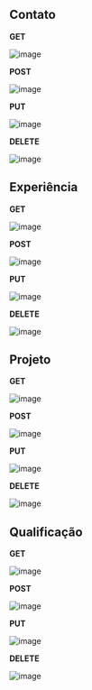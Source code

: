 ## Contato

**GET**

![image](https://github.com/user-attachments/assets/ae1eff83-7aa2-4336-9052-f7bd9ccfa3bc)

**POST**

![image](https://github.com/user-attachments/assets/efce51a5-f552-48d3-936f-95410fe96f01)

**PUT**

![image](https://github.com/user-attachments/assets/f93202ac-3945-4c83-a321-71d1ce952b8c)

**DELETE**

![image](https://github.com/user-attachments/assets/2ec14b22-bfc5-4ebd-8e8f-10fc0134e140)



## Experiência

**GET**

![image](https://github.com/user-attachments/assets/14403285-780a-4d40-8dd3-916d6815f0d7)

**POST** 

![image](https://github.com/user-attachments/assets/a5da13de-e225-466e-8d7c-3209c37943aa)

**PUT**

![image](https://github.com/user-attachments/assets/66b98bc8-a2a8-4448-8fc2-c37050cd758d)

**DELETE**

![image](https://github.com/user-attachments/assets/1d1f4ced-aaad-4de2-882e-1316d28253ef)


## Projeto

**GET**

![image](https://github.com/user-attachments/assets/0dba4a1f-68cc-4292-a511-474f1da5d7a8)

**POST**

![image](https://github.com/user-attachments/assets/42c73f09-518a-4b59-b226-c24457a80b15)

**PUT**

![image](https://github.com/user-attachments/assets/9929e600-1499-4767-afbb-d1051f15ca99)

**DELETE**

![image](https://github.com/user-attachments/assets/19adc897-9e12-493b-9310-aab77d7554ac)


## Qualificação

**GET**

![image](https://github.com/user-attachments/assets/565cdb76-ec8f-4069-981c-def5fc6410d4)

**POST**

![image](https://github.com/user-attachments/assets/cf88c6fc-e68a-4c6e-ae49-f881d1388537)

**PUT**

![image](https://github.com/user-attachments/assets/3fa8ccc1-835a-48a4-b042-fc1ad84fcdf2)

**DELETE**

![image](https://github.com/user-attachments/assets/824253d5-a739-493d-939e-2773e5e10cb6)

